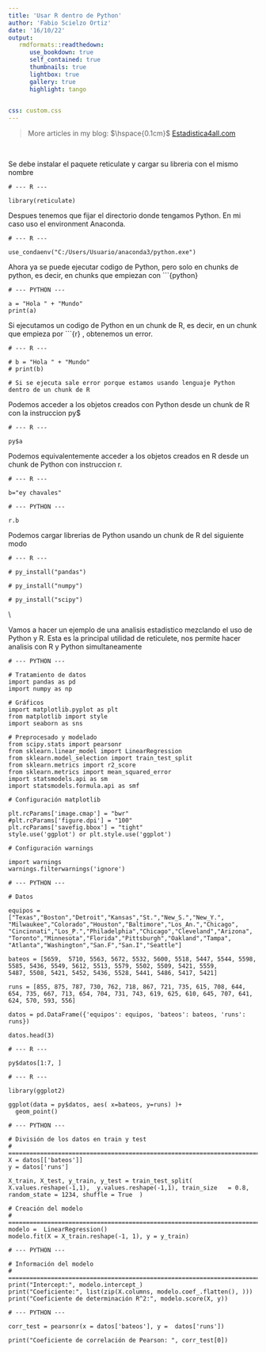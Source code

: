 ```yaml
---
title: 'Usar R dentro de Python'
author: 'Fabio Scielzo Ortiz'
date: '16/10/22'
output: 
   rmdformats::readthedown:
      use_bookdown: true
      self_contained: true
      thumbnails: true
      lightbox: true
      gallery: true
      highlight: tango
      

css: custom.css
---
```


<div>
<style scoped>
    .dataframe tbody tr th:only-of-type {
        vertical-align: middle;
    }

    .dataframe tbody tr th {
        vertical-align: top;
    }

    .dataframe thead th {
        text-align: right;
    }
    
 
    table {
     display: block;
     overflow-x: auto;
     border-collapse: collapse;
     border-spacing: 0;
     border: 0px solid;
     color: var(--jp-ui-font-color1);
     font-size: 14px;
     margin-left: auto;
     margin-right: auto;
     
            }
            
</style>

 
>More articles in my blog:   $\hspace{0.1cm}$   [Estadistica4all.com](http://estadistica4all.com/)


<br>



Se debe instalar el paquete reticulate y cargar su libreria con el mismo nombre
```{r}
# --- R ---

library(reticulate)
```

Despues tenemos que fijar el directorio donde tengamos Python. En mi caso uso el environment Anaconda.
```{r}
# --- R ---

use_condaenv("C:/Users/Usuario/anaconda3/python.exe")
```

Ahora ya se puede ejecutar codigo de Python, pero solo en chunks de python, es decir, en chunks que empiezan con ```{python}
```{python}
# --- PYTHON ---

a = "Hola " + "Mundo"
print(a)
```
Si ejecutamos un codigo de Python en un chunk de R, es decir, en un chunk que empieza por ```{r} , obtenemos un error.
```{r}
# --- R ---

# b = "Hola " + "Mundo"
# print(b)

# Si se ejecuta sale error porque estamos usando lenguaje Python dentro de un chunk de R
```

Podemos acceder a los objetos creados con Python desde un chunk de R con la instruccion py$
```{r}
# --- R ---

py$a
```

Podemos equivalentemente acceder a los objetos creados en R desde un chunk de Python con instruccion r.
```{r}
# --- R ---

b="ey chavales"
```

```{python}
# --- PYTHON ---

r.b
```

Podemos cargar librerias de Python usando un chunk de R del siguiente modo
```{r}
# --- R ---

# py_install("pandas")

# py_install("numpy")

# py_install("scipy")
```

\

Vamos a hacer un ejemplo de una analisis estadistico mezclando el uso de Python y R. Esta es la principal utilidad de reticulete, nos permite hacer analisis con R y Python simultaneamente
```{python}
# --- PYTHON ---

# Tratamiento de datos
import pandas as pd
import numpy as np

# Gráficos
import matplotlib.pyplot as plt
from matplotlib import style
import seaborn as sns

# Preprocesado y modelado
from scipy.stats import pearsonr
from sklearn.linear_model import LinearRegression
from sklearn.model_selection import train_test_split
from sklearn.metrics import r2_score
from sklearn.metrics import mean_squared_error
import statsmodels.api as sm
import statsmodels.formula.api as smf

# Configuración matplotlib

plt.rcParams['image.cmap'] = "bwr"
#plt.rcParams['figure.dpi'] = "100"
plt.rcParams['savefig.bbox'] = "tight"
style.use('ggplot') or plt.style.use('ggplot')

# Configuración warnings

import warnings
warnings.filterwarnings('ignore')
```



```{python}
# --- PYTHON ---

# Datos

equipos = ["Texas","Boston","Detroit","Kansas","St.","New_S.","New_Y.",            "Milwaukee","Colorado","Houston","Baltimore","Los_An.","Chicago",           "Cincinnati","Los_P.","Philadelphia","Chicago","Cleveland","Arizona", "Toronto","Minnesota","Florida","Pittsburgh","Oakland","Tampa",           "Atlanta","Washington","San.F","San.I","Seattle"]
           
bateos = [5659,  5710, 5563, 5672, 5532, 5600, 5518, 5447, 5544, 5598, 5585, 5436, 5549, 5612, 5513, 5579, 5502, 5509, 5421, 5559,           5487, 5508, 5421, 5452, 5436, 5528, 5441, 5486, 5417, 5421]

runs = [855, 875, 787, 730, 762, 718, 867, 721, 735, 615, 708, 644, 654, 735, 667, 713, 654, 704, 731, 743, 619, 625, 610, 645, 707, 641, 624, 570, 593, 556]

datos = pd.DataFrame({'equipos': equipos, 'bateos': bateos, 'runs': runs})

datos.head(3)
```
```{r}
# --- R ---

py$datos[1:7, ]
```

```{r}
# --- R ---

library(ggplot2)

ggplot(data = py$datos, aes( x=bateos, y=runs) )+
  geom_point()

```

```{python}
# --- PYTHON ---

# División de los datos en train y test
# ==============================================================================
X = datos[['bateos']]
y = datos['runs']

X_train, X_test, y_train, y_test = train_test_split(
X.values.reshape(-1,1),  y.values.reshape(-1,1), train_size   = 0.8,  random_state = 1234, shuffle = True  )

# Creación del modelo
# ==============================================================================
modelo =  LinearRegression()
modelo.fit(X = X_train.reshape(-1, 1), y = y_train)
```

```{python}
# --- PYTHON ---

# Información del modelo
# ==============================================================================
print("Intercept:", modelo.intercept_)
print("Coeficiente:", list(zip(X.columns, modelo.coef_.flatten(), )))
print("Coeficiente de determinación R^2:", modelo.score(X, y))
```


```{python}
# --- PYTHON ---

corr_test = pearsonr(x = datos['bateos'], y =  datos['runs'])

print("Coeficiente de correlación de Pearson: ", corr_test[0])
```




